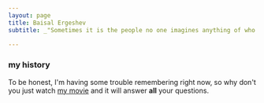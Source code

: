 ```yaml
---
layout: page
title: Baisal Ergeshev
subtitle: _"Sometimes it is the people no one imagines anything of who do the things that no one can imagine." 
                                                                                         _Christopher Morcom
---
```






### my history

To be honest, I'm having some trouble remembering right now, so why don't you just watch [my movie](http://en.wikipedia.org/wiki/The_Princess_Bride_%28film%29) and it will answer **all** your questions.
